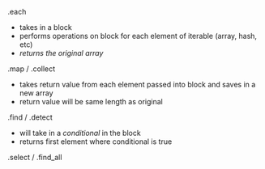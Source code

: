 .each
  - takes in a block
  - performs operations on block for each element of iterable (array, hash, etc)
  - *returns the original array*

.map / .collect
  - takes return value from each element passed into block and saves in a new array
  - return value will be same length as original


.find / .detect
  - will take in a _conditional_ in the block
  - returns first element where conditional is true

.select / .find_all
